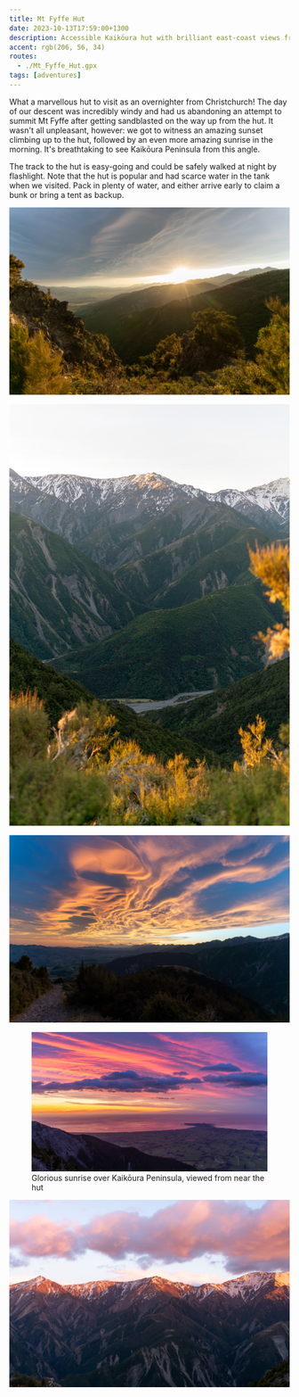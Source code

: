 ```yaml
---
title: Mt Fyffe Hut
date: 2023-10-13T17:59:00+1300
description: Accessible Kaikōura hut with brilliant east-coast views from the ridgeline
accent: rgb(206, 56, 34)
routes:
  - ./Mt_Fyffe_Hut.gpx
tags: [adventures]
---
```


What a marvellous hut to visit as an overnighter from Christchurch! The day of our descent was incredibly windy and had us abandoning an attempt to summit Mt Fyffe after getting sandblasted on the way up from the hut. It wasn't all unpleasant, however: we got to witness an amazing sunset climbing up to the hut, followed by an even more amazing sunrise in the morning. It's breathtaking to see Kaikōura Peninsula from this angle.

The track to the hut is easy-going and could be safely walked at night by flashlight. Note that the hut is popular and had scarce water in the tank when we visited. Pack in plenty of water, and either arrive early to claim a bunk or bring a tent as backup.

![Sunset over the Kaikōura Ranges](./DSC01889.jpg?w=1200)

![Looking down towards Kōwhai River](./DSC01897.jpg?w=1200)

![Complex cloud patterns illuminated by sunset](./DSC01922.jpg?w=1200)

<figure>
  <img src="./DSC01929-HDR.jpg?w=2200" class="prose-custom-w-full" />
  <figcaption>Glorious sunrise over Kaikōura Peninsula, viewed from near the hut</figcaption>
</figure>

![Sunrise on the range to the northwest, looking towards Mt Saunders](./DSC01932.jpg?w=1200)
